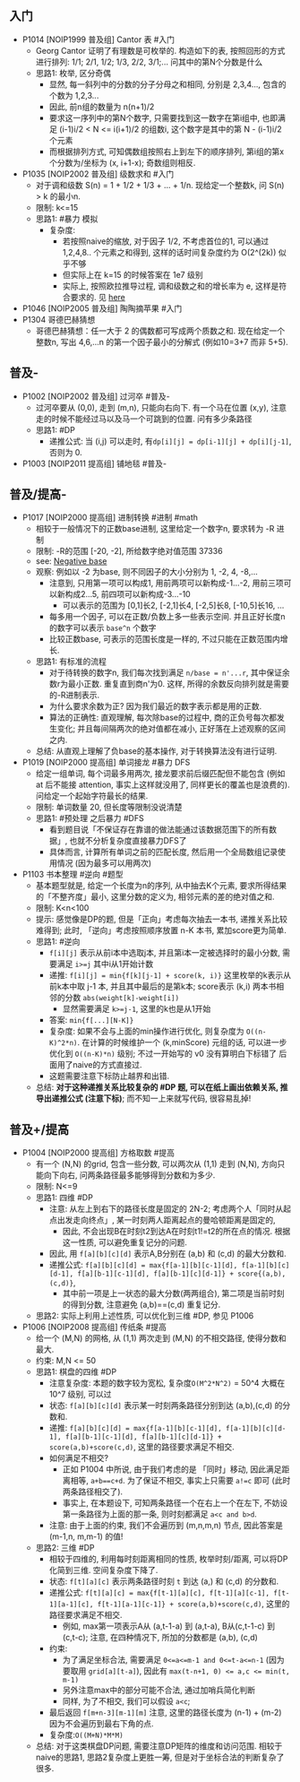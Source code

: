 ## 入门

- P1014 [NOIP1999 普及组] Cantor 表 #入门
    - Georg Cantor 证明了有理数是可枚举的. 构造如下的表, 按照回形的方式进行排列: 1/1; 2/1, 1/2; 1/3, 2/2, 3/1;... 问其中的第N个分数是什么
    - 思路1: 枚举, 区分奇偶
        - 显然, 每一斜列中的分数的分子分母之和相同, 分别是 2,3,4..., 包含的个数为 1,2,3...
        - 因此, 前n组的数量为 n(n+1)/2
        - 要求这一序列中的第N个数字, 只需要找到这一数字在第i组中, 也即满足 (i-1)i/2 < N <= i(i+1)/2 的组数i, 这个数字是其中的第 N - (i-1)i/2 个元素
        - 而根据排列方式, 可知偶数组按照右上到左下的顺序排列, 第i组的第x个分数为/坐标为 (x, i+1-x); 奇数组则相反.
- P1035 [NOIP2002 普及组] 级数求和 #入门
    - 对于调和级数 S(n) = 1 + 1/2 + 1/3 + ... + 1/n. 现给定一个整数k, 问 S(n) > k 的最小n.
    - 限制: k<=15
    - 思路1: #暴力 模拟
        - 复杂度:
            - 若按照naive的缩放, 对于因子 1/2, 不考虑首位的1, 可以通过 1,2,4,8.. 个元素之和得到, 这样的话时间复杂度约为 O(2^(2k)) 似乎不够
            - 但实际上在 k=15 的时候答案在 1e7 级别
            - 实际上, 按照欧拉推导过程, 调和级数之和的增长率为 e, 这样是符合要求的. 见 [here](https://www.luogu.com.cn/blog/Loner-Knowledge/Solutions-P1035)
- P1046 [NOIP2005 普及组] 陶陶摘苹果 #入门
- P1304 哥德巴赫猜想
    - 哥德巴赫猜想：任一大于 2 的偶数都可写成两个质数之和. 现在给定一个整数n, 写出 4,6,...n 的第一个因子最小的分解式 (例如10=3+7 而非 5+5).


## 普及-

- P1002 [NOIP2002 普及组] 过河卒 #普及-
    - 过河卒要从 (0,0), 走到 (m,n), 只能向右向下. 有一个马在位置 (x,y), 注意走的时候不能经过马以及马一个可跳到的位置. 问有多少条路径
    - 思路1: #DP
        - 递推公式: 当 (i,j) 可以走时, 有`dp[i][j] = dp[i-1][j] + dp[i][j-1]`, 否则为 0.
- P1003 [NOIP2011 提高组] 铺地毯 #普及-

## 普及/提高-

- P1017 [NOIP2000 提高组] 进制转换 #进制 #math
    - 相较于一般情况下的正数base进制, 这里给定一个数字n, 要求转为 -R 进制
    - 限制: -R的范围 [-20, -2], 所给数字绝对值范围 37336
    - see: [Negative base](https://en.wikipedia.org/wiki/Negative_base#Calculation)
    - 观察: 例如以 -2 为base, 则不同因子的大小分别为 1, -2, 4, -8,...
        - 注意到, 只用第一项可以构成1, 用前两项可以新构成-1...-2, 用前三项可以新构成2...5, 前四项可以新构成-3...-10
            - 可以表示的范围为 [0,1]长2, [-2,1]长4, [-2,5]长8, [-10,5]长16, ...
        - 每多用一个因子, 可以在正数/负数上多一些表示空间. 并且正好长度n的数字可以表示 `base^n` 个数字
        - 比较正数base, 可表示的范围长度是一样的, 不过只能在正数范围内增长.
    - 思路1: 有标准的流程
        - 对于待转换的数字n, 我们每次找到满足 `n/base = n'...r`, 其中保证余数r为最小正数. 重复直到商n'为0. 这样, 所得的余数反向排列就是需要的-R进制表示.
        - 为什么要求余数为正? 因为我们最近的数字表示都是用的正数.
        - 算法的正确性: 直观理解, 每次除base的过程中, 商的正负号每次都发生变化; 并且每间隔两次的绝对值都在减小, 正好落在上述观察的区间之内.
    - 总结: 从直观上理解了负base的基本操作, 对于转换算法没有进行证明.
- P1019 [NOIP2000 提高组] 单词接龙 #暴力 DFS
    - 给定一组单词, 每个词最多用两次, 接龙要求前后缀匹配但不能包含 (例如 at 后不能接 attention, 事实上这样就没用了, 同样更长的覆盖也是浪费的). 问给定一个起始字符最长的结果.
    - 限制: 单词数量 20, 但长度等限制没说清楚
    - 思路1: #预处理 之后暴力 #DFS
        - 看到题目说「不保证存在靠谱的做法能通过该数据范围下的所有数据」, 也就不分析复杂度直接暴力DFS了
        - 具体而言, 计算所有单词之前的匹配长度, 然后用一个全局数组记录使用情况 (因为最多可以用两次)
- P1103 书本整理 #逆向 #题型
    - 基本题型就是, 给定一个长度为n的序列, 从中抽去K个元素, 要求所得结果的「不整齐度」最小, 这里分数的定义为, 相邻元素的差的绝对值之和.
    - 限制: K<n<100
    - 提示: 感觉像是DP的题, 但是「正向」考虑每次抽去一本书, 递推关系比较难得到; 此时, 「逆向」考虑按照顺序放置 n-K 本书, 累加score更为简单.
    - 思路1: #逆向
        - `f[i][j]` 表示从前i本中选取j本, 并且第i本一定被选择时的最小分数, 需要满足 `i>=j` 其中i从1开始计数
        - 递推: `f[i][j] = min{f[k][j-1] + score(k, i)}` 这里枚举的k表示从前k本中取 j-1 本, 并且其中最后的是第k本; score表示 (k,i) 两本书相邻的分数 `abs(weight[k]-weight[i])`
            - 显然需要满足 `k>=j-1`, 这里的k也是从1开始
        - 答案: `min{f[...][N-K]}`
        - 复杂度: 如果不会与上面的min操作进行优化, 则复杂度为 `O((n-K)^2*n)`. 在计算的时候维护一个 (k,minScore) 元组的话, 可以进一步优化到 `O((n-K)*n)` 级别; 不过一开始写的 v0 没有算明白下标错了 后面用了naive的方式直接过.
        - 这题需要注意下标防止越界和出错.
    - 总结: **对于这种递推关系比较复杂的 #DP 题, 可以在纸上画出依赖关系, 推导出递推公式 (注意下标)**; 而不知一上来就写代码, 很容易乱掉!


## 普及+/提高

- P1004 [NOIP2000 提高组] 方格取数 #提高
    - 有一个 (N,N) 的grid, 包含一些分数, 可以两次从 (1,1) 走到 (N,N), 方向只能向下向右, 问两条路径最多能够得到分数和为多少.
    - 限制: N<=9
    - 思路1: 四维 #DP
        - 注意: 从左上到右下的路径长度是固定的 2N-2; 考虑两个人「同时从起点出发走向终点」, 某一时刻两人距离起点的曼哈顿距离是固定的,
            - 因此, 不会出现B在时刻t2到达A在时刻t1!=t2的所在点的情况. 根据这一性质, 可以避免重复记分的问题.
        - 因此, 用 `f[a][b][c][d]` 表示A,B分别在 (a,b) 和 (c,d) 的最大分数和.
        - 递推公式: `f[a][b][c][d] = max{f[a-1][b][c-1][d], f[a-1][b][c][d-1], f[a][b-1][c-1][d], f[a][b-1][c][d-1]} + score{(a,b), (c,d)}`,
            - 其中前一项是上一状态的最大分数(两两组合), 第二项是当前时刻的得到分数, 注意避免 (a,b)==(c,d) 重复记分.
    - 思路2: 实际上利用上述性质, 可以优化到三维 #DP, 参见 P1006
- P1006 [NOIP2008 提高组] 传纸条 #提高
    - 给一个 (M,N) 的网格, 从 (1,1) 两次走到 (M,N) 的不相交路径, 使得分数和最大.
    - 约束: M,N <= 50
    - 思路1: 棋盘的四维 #DP
        - 注意复杂度: 本题的数字较为宽松, 复杂度`O(M^2*N^2)` = 50^4 大概在 10^7 级别, 可以过
        - 状态: `f[a][b][c][d]` 表示某一时刻两条路径分别到达 (a,b),(c,d) 的分数和.
        - 递推:  `f[a][b][c][d] = max{f[a-1][b][c-1][d], f[a-1][b][c][d-1], f[a][b-1][c-1][d], f[a][b-1][c][d-1]} + score(a,b)+score(c,d)`, 这里的路径要求满足不相交.
        - 如何满足不相交?
            - 正如 P1004 中所说, 由于我们考虑的是 「同时」移动, 因此满足距离相等, `a+b==c+d`. 为了保证不相交, 事实上只需要 `a!=c` 即可 (此时两条路径相交了).
            - 事实上, 在本题设下, 可知两条路径一个在右上一个在左下, 不妨设第一条路径为上面的那一条, 则时刻都满足 `a<c and b>d`.
        - 注意: 由于上面的约束, 我们不会遍历到 (m,n,m,n) 节点, 因此答案是 (m-1,n, m,m-1) 的值!
    - 思路2: 三维 #DP
        - 相较于四维的, 利用每时刻距离相同的性质, 枚举时刻/距离, 可以将DP化简到三维. 空间复杂度下降了.
        - 状态: `f[t][a][c]` 表示两条路径时刻 `t` 到达 (a,) 和 (c,d) 的分数和.
        - 递推公式: `f[t][a][c] = max{f[t-1][a][c], f[t-1][a][c-1], f[t-1][a-1][c], f[t-1][a-1][c-1]} + score(a,b)+score(c,d)`, 这里的路径要求满足不相交.
            - 例如, max第一项表示A从 (a,t-1-a) 到 (a,t-a), B从(c,t-1-c) 到 (c,t-c); 注意, 在四种情况下, 所加的分数都是 (a,b), (c,d)
        - 约束:
            - 为了满足坐标合法, 需要满足 `0<=a<=m-1 and 0<=t-a<=n-1` (因为要取用 `grid[a][t-a]`), 因此有 `max(t-n+1, 0) <= a,c <= min(t, m-1)`
            - 另外注意max中的部分可能不合法, 通过加哨兵简化判断
            - 同样, 为了不相交, 我们可以假设 `a<c`;
        - 最后返回 `f[m+n-3][m-1][m]` 注意, 这里的路径长度为 (n-1) + (m-2) 因为不会遍历到最右下角的点.
        - 复杂度:`O((M+N)*M*M)`
    - 总结: 对于这类棋盘DP问题, 需要注意DP矩阵的维度和访问范围. 相较于naive的思路1, 思路2复杂度上更胜一筹, 但是对于坐标合法的判断复杂了很多.
